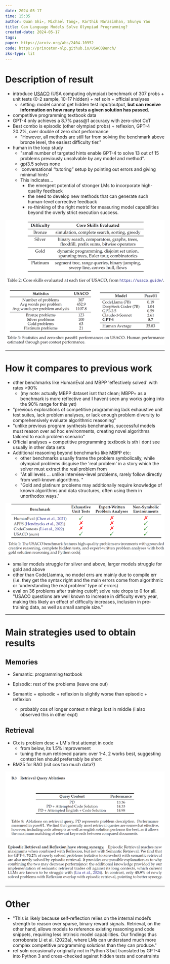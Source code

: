 ```yaml
---
date: 2024-05-17
time: 15:35
author: Quan Shi∗, Michael Tang∗, Karthik Narasimhan, Shunyu Yao
title: Can Language Models Solve Olympiad Programming?
created-date: 2024-05-17
tags: 
paper: https://arxiv.org/abs/2404.10952
code: https://princeton-nlp.github.io/USACOBench/
zks-type: lit
---
```


# Description of result
- introduce [USACO](https://usaco.org) (USA computing olympiad) benchmark of 307 probs + unit tests (0-2 sample, 10-17 hidden) + ref soln + official analyses
	- setting: model cannot get hidden test input/output, **but can receive information on how many tests a given solution has passed.**
- competitive programming textbook data
- GPT-4 only achieves a 8.7% pass@1 accuracy with zero-shot CoT
- Best combo is episodic (other olympiad probs) + reflexion, GPT-4 20.2%, over double of zero shot performance
	- "However, all methods are still far from solving the benchmark above bronze level, the easiest difficulty tier."
- human in the loop study
	- "small number of targeted hints enable GPT-4 to solve 13 out of 15 problems previously unsolvable by any model and method". 
	- gpt3.5 solves none
	- 'conversational “tutoring” setup by pointing out errors and giving minimal hints'
	- This indicates... 
		- the emergent potential of stronger LMs to incorporate high-quality feedback 
		- the need to develop new methods that can generate such human-level corrective feedback 
		- re-thinking of the right metric for measuring model capabilities beyond the overly strict execution success.

![](assets/Pasted%20image%2020240517180528.png)

![](assets/Pasted%20image%2020240517181057.png)

---
# How it compares to previous work
- other benchmarks like HumanEval and MBPP 'effectively solved' with rates >90% 
	- (my note: actually MBPP dataset isnt that clean; MBPP+ as a benchmark is more reflective and I havent seen any works going into the 90% range for this yet)
- "previous explorations of competitive programming lack exhaustive unit test suites, lack problem analyses, or lack enough problem diversity to comprehensively evaluate algorithmic reasoning"
- "unlike previous program synthesis benchmarks, successful models must reason over ad hoc environments, creating novel algorithms tailored to each problem scenario"
- Official analyses + competitive programming textbook is sth i dont see usually in other data sets
- Additional reasoning beyond benchmarks like MBPP etc: 
	- other benchmarks usually frame the problem symbolically, while olympiad problems disguise the 'real problem' in a story which the solver must extract the real problem from
	- "At all levels ... unlike interview-level problems, rarely follow directly from well-known algorithms. "
	- "Gold and platinum problems may additionally require knowledge of known algorithms and data structures, often using them in unorthodox ways."

![](assets/Pasted%20image%2020240517172620.png)

- smaller models struggle for silver and above, larger models struggle for gold and above
- other than CodeLlamma, no model errs are mainly due to compile err (i.e. they get the syntax right and the main errors come from algorithmic or 'understanding the real problem' type of errors)
- eval on 36 problems after training cutoff; solve rate drops to 0 for all. "USACO questions are well known to increase in difficulty every year, making this likely an effect of difficulty increases, inclusion in pre-training data, as well as small sample size."

---
# Main strategies used to obtain results
## Memories
- Semantic: programming textbook
- Episodic: rest of the problems (leave one out)

- Semantic + episodic + reflexion is slightly worse than episodic + reflexion
	- probably cos of longer context n things lost in middle (i also observed this in other expt)
## Retrieval
- Ctx is problem desc + LM's first attempt in code
	- from below, its 1.5% improvement
	- tuning the num retrieved param: over 1-4, 2 works best, suggesting context len should preferrably be short
- BM25 for RAG (isit cos too much data?)

![](assets/lm-olympiad-retrieval-ablation.png)


![retrieval-reflexion-synergy](assets/retrieval-reflexion-synergy.png)



---

# Other
- "This is likely because self-reflection relies on the internal model’s strength to reason over sparse, binary reward signals. Retrieval, on the other hand, allows models to reference existing reasoning and code snippets, requiring less intrinsic model capabilities. Our findings thus corroborate Li et al. (2023a), where LMs can understand much more complex competitive programming solutions than they can produce."
- ref soln occasionally originally not in Python 3 but translated by GPT-4 into Python 3 and cross-checked against hidden tests and constraints
